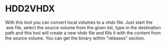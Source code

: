 # HDD2VHDX
With this tool you can convert local volumes to a vhdx file. Just start the .exe file, select the source volume from the given list, type in the destination path and this tool will create a new vhdx file and fills it with the content from the source volume.
You can get the binary within "releases" section.
